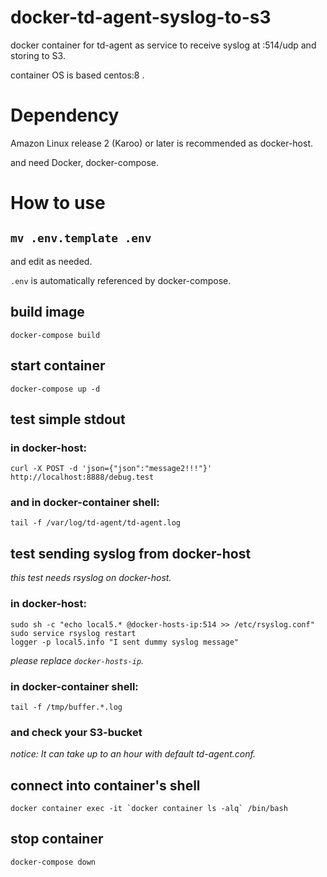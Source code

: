 # docker-td-agent-syslog-to-s3

docker container for td-agent as service to receive syslog at :514/udp and storing to S3.

container OS is based centos:8 .

# Dependency

Amazon Linux release 2 (Karoo) or later is recommended as docker-host.

and need Docker, docker-compose.

# How to use

## `mv .env.template .env`

and edit as needed.

`.env` is automatically referenced by docker-compose.

## build image

```
docker-compose build
```

## start container

```
docker-compose up -d
```

## test simple stdout

### in docker-host:

```
curl -X POST -d 'json={"json":"message2!!!"}' http://localhost:8888/debug.test
```

### and in docker-container shell:

```
tail -f /var/log/td-agent/td-agent.log
```

## test sending syslog from docker-host

*this test needs rsyslog on docker-host.*

### in docker-host:

```
sudo sh -c "echo local5.* @docker-hosts-ip:514 >> /etc/rsyslog.conf"
sudo service rsyslog restart
logger -p local5.info "I sent dummy syslog message"
```

*please replace `docker-hosts-ip`.*

### in docker-container shell:

```
tail -f /tmp/buffer.*.log
```

### and check your S3-bucket

*notice: It can take up to an hour with default td-agent.conf.*

## connect into container's shell

```
docker container exec -it `docker container ls -alq` /bin/bash
```

## stop container

```
docker-compose down
```
